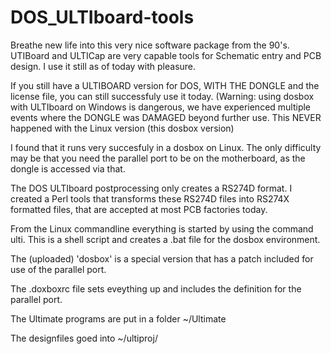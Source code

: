 # DOS_ULTIboard-tools

Breathe new life into this very nice software package from the 90's. UTIBoard and ULTICap are very capable tools
for Schematic entry and PCB design. I use it still as of today with pleasure.

If you still have a ULTIBOARD version for DOS, WITH THE DONGLE and the license file, you can still successfuly 
use it today. (Warning: using dosbox with ULTIboard on Windows is dangerous, we have experienced multiple events where 
the DONGLE was DAMAGED beyond further use. This NEVER happened with the Linux version (this dosbox version)

I found that it runs very succesfuly in a dosbox on Linux. The only difficulty may be that you need the parallel port
to be on the motherboard, as the dongle is accessed via that.

The DOS ULTIboard postprocessing only creates a RS274D format. I created a Perl tools that transforms these RS274D files
into RS274X formatted files, that are accepted at most PCB factories today.

From the Linux commandline everything is started by using the command ulti. This is a shell script and creates a .bat file
for the dosbox environment.

The (uploaded) 'dosbox' is a special version that has a patch included for use of the parallel port.

The .doxboxrc file sets eveything up and includes the definition for the parallel port. 

The Ultimate programs are put in a folder ~/Ultimate

The designfiles goed into ~/ultiproj/


